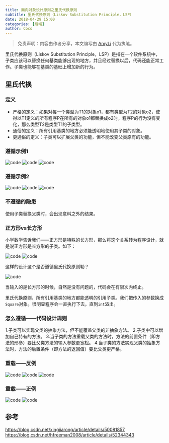 ```yaml
---
title: 面向对象设计原则之里氏代换原则
subtitle: 里氏代换原则（Liskov Substitution Principle，LSP）
date: 2018-04-29 15:00
categories: [后端]
author: Coco
---
```


> 免责声明：内容由作者分享，本文编写由 [AmyLi](/author/AmyLi) 代为执笔。

里氏代换原则（Liskov Substitution Principle，LSP）是指在一个软件系统中，子类应该可以替换任何基类能够出现的地方，并且经过替换以后，代码还能正常工作。子类也能够在基类的基础上增加新的行为。

<!--more-->

## 里氏代换

### 定义

* 严格的定义：如果对每一个类型为T1的对象o1，都有类型为T2的对象o2，使得以T1定义的所有程序P在所有的对象o1都替换成o2时，程序P的行为没有变化，那么类型T2是类型T1的子类型。
* 通俗的定义：所有引用基类的地方必须能透明地使用其子类的对象。
* 更通俗的定义：子类可以扩展父类的功能，但不能改变父类原有的功能。

### 遵循示例1
![code](/images/2018-04-29-LSP/1.png)
![code](/images/2018-04-29-LSP/2.png)
![code](/images/2018-04-29-LSP/3.png)

### 遵循示例2
![code](/images/2018-04-29-LSP/4.png)
![code](/images/2018-04-29-LSP/5.png)
![code](/images/2018-04-29-LSP/6.png)

### 不遵循的隐患
使用子类替换父类时，会出现意料之外的结果。

### 正方形vs长方形
小学数学告诉我们——正方形是特殊的长方形，那么将这个关系转为程序设计，就是说正方形是长方形的子类。如下：

![code](/images/2018-04-29-LSP/7.png)
![code](/images/2018-04-29-LSP/8.png)

这样的设计这个是否遵循里氏代换原则勒？

![code](/images/2018-04-29-LSP/9.png)

当输入的是长方形的时候，自然是没有问题的，代码会在有限次内终止。

里氏代换原则，所有引用基类的地方都能透明的引用子类。我们把传入的参数换成`Square`对象。很明显程序会一直执行下去，直到`int`溢出。

### 怎么遵循——代码设计规则
1.子类可以实现父类的抽象方法，但不能覆盖父类的非抽象方法。
2.子类中可以增加自己特有的方法。
3.当子类的方法重载父类的方法时，方法的前置条件（即方法的形参）要比父类方法的输入参数更宽松。
4.当子类的方法实现父类的抽象方法时，方法的后置条件（即方法的返回值）要比父类更严格。

### 重载——反例
![code](/images/2018-04-29-LSP/10.png) 
![code](/images/2018-04-29-LSP/11.png)
![code](/images/2018-04-29-LSP/12.png)

### 重载——正例
![code](/images/2018-04-29-LSP/13.png)
![code](/images/2018-04-29-LSP/14.png)

## 参考
https://blog.csdn.net/xingjiarong/article/details/50081857
https://blog.csdn.net/hfreeman2008/article/details/52344343